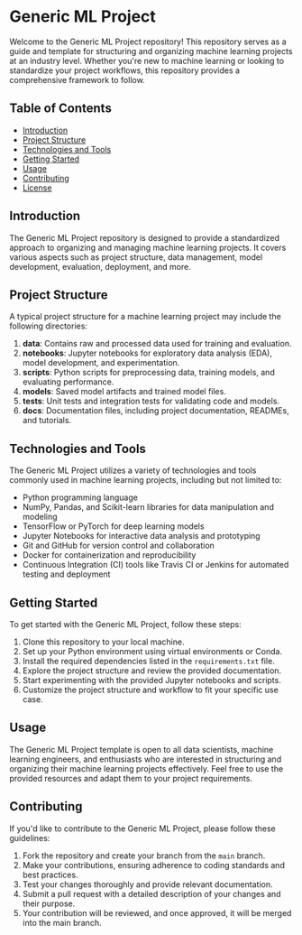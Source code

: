 # Generic ML Project

Welcome to the Generic ML Project repository! This repository serves as a guide and template for structuring and organizing machine learning projects at an industry level. Whether you're new to machine learning or looking to standardize your project workflows, this repository provides a comprehensive framework to follow.

## Table of Contents

- [Introduction](#introduction)
- [Project Structure](#project-structure)
- [Technologies and Tools](#technologies-and-tools)
- [Getting Started](#getting-started)
- [Usage](#usage)
- [Contributing](#contributing)
- [License](#license)

## Introduction

The Generic ML Project repository is designed to provide a standardized approach to organizing and managing machine learning projects. It covers various aspects such as project structure, data management, model development, evaluation, deployment, and more.

## Project Structure

A typical project structure for a machine learning project may include the following directories:

1. **data**: Contains raw and processed data used for training and evaluation.
2. **notebooks**: Jupyter notebooks for exploratory data analysis (EDA), model development, and experimentation.
3. **scripts**: Python scripts for preprocessing data, training models, and evaluating performance.
4. **models**: Saved model artifacts and trained model files.
5. **tests**: Unit tests and integration tests for validating code and models.
6. **docs**: Documentation files, including project documentation, READMEs, and tutorials.

## Technologies and Tools

The Generic ML Project utilizes a variety of technologies and tools commonly used in machine learning projects, including but not limited to:

- Python programming language
- NumPy, Pandas, and Scikit-learn libraries for data manipulation and modeling
- TensorFlow or PyTorch for deep learning models
- Jupyter Notebooks for interactive data analysis and prototyping
- Git and GitHub for version control and collaboration
- Docker for containerization and reproducibility
- Continuous Integration (CI) tools like Travis CI or Jenkins for automated testing and deployment

## Getting Started

To get started with the Generic ML Project, follow these steps:

1. Clone this repository to your local machine.
2. Set up your Python environment using virtual environments or Conda.
3. Install the required dependencies listed in the `requirements.txt` file.
4. Explore the project structure and review the provided documentation.
5. Start experimenting with the provided Jupyter notebooks and scripts.
6. Customize the project structure and workflow to fit your specific use case.

## Usage

The Generic ML Project template is open to all data scientists, machine learning engineers, and enthusiasts who are interested in structuring and organizing their machine learning projects effectively. Feel free to use the provided resources and adapt them to your project requirements.

## Contributing

If you'd like to contribute to the Generic ML Project, please follow these guidelines:

1. Fork the repository and create your branch from the `main` branch.
2. Make your contributions, ensuring adherence to coding standards and best practices.
3. Test your changes thoroughly and provide relevant documentation.
4. Submit a pull request with a detailed description of your changes and their purpose.
5. Your contribution will be reviewed, and once approved, it will be merged into the main branch.
